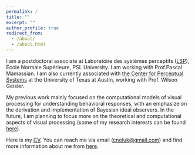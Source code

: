 ```yaml
---
permalink: /
title: ""
excerpt: ""
author_profile: true
redirect_from: 
  - /about/
  - /about.html
---
```


I am a postdoctoral associate at Laboratoire des systèmes perceptifs ([LSP](https://lsp.dec.ens.fr/en)), École Normale Supérieure, PSL University. I am working with Prof.Pascal Mamassian.  I am also currently associated with [the Center for Perceptual Systems](https://liberalarts.utexas.edu/cps/) at the University of Texas at Austin, working with Prof. Wilson Geisler.

My previous work mainly focused on the computational models of visual processing for understanding behavioral responses, with an emphasize on the derivation and implementation of Bayesian ideal observers. In the future, I am planning to focus more on the theoretical and computational aspects of visual processing (some of my research interests can be found [here](https://canoluk.github.io/research/)).

Here is my [CV](http://canoluk.github.io/files/CV_CanOluk.pdf). You can reach me via email (cnoluk@gmail.com) and find more information about me from [here](https://canoluk.github.io/about_me/).



